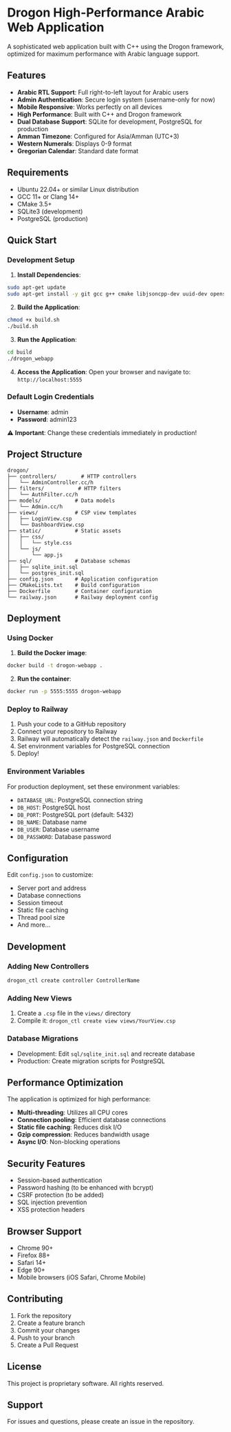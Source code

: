 # Drogon High-Performance Arabic Web Application

A sophisticated web application built with C++ using the Drogon framework, optimized for maximum performance with Arabic language support.

## Features

- **Arabic RTL Support**: Full right-to-left layout for Arabic users
- **Admin Authentication**: Secure login system (username-only for now)
- **Mobile Responsive**: Works perfectly on all devices
- **High Performance**: Built with C++ and Drogon framework
- **Dual Database Support**: SQLite for development, PostgreSQL for production
- **Amman Timezone**: Configured for Asia/Amman (UTC+3)
- **Western Numerals**: Displays 0-9 format
- **Gregorian Calendar**: Standard date format

## Requirements

- Ubuntu 22.04+ or similar Linux distribution
- GCC 11+ or Clang 14+
- CMake 3.5+
- SQLite3 (development)
- PostgreSQL (production)

## Quick Start

### Development Setup

1. **Install Dependencies**:
```bash
sudo apt-get update
sudo apt-get install -y git gcc g++ cmake libjsoncpp-dev uuid-dev openssl libssl-dev zlib1g-dev libsqlite3-dev libpq-dev sqlite3
```

2. **Build the Application**:
```bash
chmod +x build.sh
./build.sh
```

3. **Run the Application**:
```bash
cd build
./drogon_webapp
```

4. **Access the Application**:
Open your browser and navigate to: `http://localhost:5555`

### Default Login Credentials

- **Username**: admin
- **Password**: admin123

⚠️ **Important**: Change these credentials immediately in production!

## Project Structure

```
drogon/
├── controllers/        # HTTP controllers
│   └── AdminController.cc/h
├── filters/           # HTTP filters
│   └── AuthFilter.cc/h
├── models/           # Data models
│   └── Admin.cc/h
├── views/            # CSP view templates
│   ├── LoginView.csp
│   └── DashboardView.csp
├── static/           # Static assets
│   ├── css/
│   │   └── style.css
│   └── js/
│       └── app.js
├── sql/              # Database schemas
│   ├── sqlite_init.sql
│   └── postgres_init.sql
├── config.json       # Application configuration
├── CMakeLists.txt    # Build configuration
├── Dockerfile        # Container configuration
└── railway.json      # Railway deployment config
```

## Deployment

### Using Docker

1. **Build the Docker image**:
```bash
docker build -t drogon-webapp .
```

2. **Run the container**:
```bash
docker run -p 5555:5555 drogon-webapp
```

### Deploy to Railway

1. Push your code to a GitHub repository
2. Connect your repository to Railway
3. Railway will automatically detect the `railway.json` and `Dockerfile`
4. Set environment variables for PostgreSQL connection
5. Deploy!

### Environment Variables

For production deployment, set these environment variables:

- `DATABASE_URL`: PostgreSQL connection string
- `DB_HOST`: PostgreSQL host
- `DB_PORT`: PostgreSQL port (default: 5432)
- `DB_NAME`: Database name
- `DB_USER`: Database username
- `DB_PASSWORD`: Database password

## Configuration

Edit `config.json` to customize:

- Server port and address
- Database connections
- Session timeout
- Static file caching
- Thread pool size
- And more...

## Development

### Adding New Controllers

```bash
drogon_ctl create controller ControllerName
```

### Adding New Views

1. Create a `.csp` file in the `views/` directory
2. Compile it: `drogon_ctl create view views/YourView.csp`

### Database Migrations

- Development: Edit `sql/sqlite_init.sql` and recreate database
- Production: Create migration scripts for PostgreSQL

## Performance Optimization

The application is optimized for high performance:

- **Multi-threading**: Utilizes all CPU cores
- **Connection pooling**: Efficient database connections
- **Static file caching**: Reduces disk I/O
- **Gzip compression**: Reduces bandwidth usage
- **Async I/O**: Non-blocking operations

## Security Features

- Session-based authentication
- Password hashing (to be enhanced with bcrypt)
- CSRF protection (to be added)
- SQL injection prevention
- XSS protection headers

## Browser Support

- Chrome 90+
- Firefox 88+
- Safari 14+
- Edge 90+
- Mobile browsers (iOS Safari, Chrome Mobile)

## Contributing

1. Fork the repository
2. Create a feature branch
3. Commit your changes
4. Push to your branch
5. Create a Pull Request

## License

This project is proprietary software. All rights reserved.

## Support

For issues and questions, please create an issue in the repository.